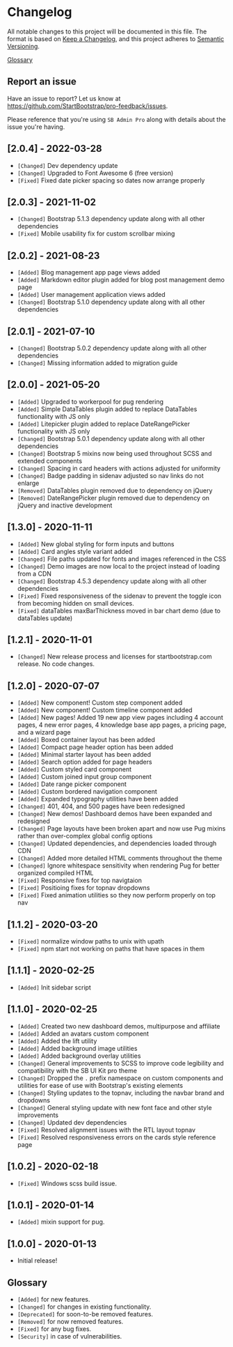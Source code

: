 # Changelog

All notable changes to this project will be documented in this file. The format is based on [Keep a Changelog](https://keepachangelog.com/en/1.0.0/),
and this project adheres to [Semantic Versioning](https://semver.org/spec/v2.0.0.html).

[Glossary](#glossary)

## Report an issue

Have an issue to report? Let us know at <https://github.com/StartBootstrap/pro-feedback/issues>.

Please reference that you're using `SB Admin Pro`
along with details about the issue you're having.

## [2.0.4] - 2022-03-28

- `[Changed]` Dev dependency update
- `[Changed]` Upgraded to Font Awesome 6 (free version)
- `[Fixed]` Fixed date picker spacing so dates now arrange properly

## [2.0.3] - 2021-11-02

- `[Changed]` Bootstrap 5.1.3 dependency update along with all other dependencies
- `[Fixed]` Mobile usability fix for custom scrollbar mixing

## [2.0.2] - 2021-08-23

- `[Added]` Blog management app page views added
- `[Added]` Markdown editor plugin added for blog post management demo page
- `[Added]` User management application views added
- `[Changed]` Bootstrap 5.1.0 dependency update along with all other dependencies

## [2.0.1] - 2021-07-10

- `[Changed]` Bootstrap 5.0.2 dependency update along with all other dependencies
- `[Changed]` Missing information added to migration guide

## [2.0.0] - 2021-05-20

- `[Added]` Upgraded to workerpool for pug rendering
- `[Added]` Simple DataTables plugin added to replace DataTables functionality with JS only
- `[Added]` Litepicker plugin added to replace DateRangePicker functionality with JS only
- `[Changed]` Bootstrap 5.0.1 dependency update along with all other dependencies
- `[Changed]` Bootstrap 5 mixins now being used throughout SCSS and extended components
- `[Changed]` Spacing in card headers with actions adjusted for uniformity
- `[Changed]` Badge padding in sidenav adjusted so nav links do not enlarge
- `[Removed]` DataTables plugin removed due to dependency on jQuery
- `[Removed]` DateRangePicker plugin removed due to dependency on jQuery and inactive development

## [1.3.0] - 2020-11-11

- `[Added]` New global styling for form inputs and buttons
- `[Added]` Card angles style variant added
- `[Changed]` File paths updated for fonts and images referenced in the CSS
- `[Changed]` Demo images are now local to the project instead of loading from a CDN
- `[Changed]` Bootstrap 4.5.3 dependency update along with all other dependencies
- `[Fixed]` Fixed responsiveness of the sidenav to prevent the toggle icon from becoming hidden
on small devices.
- `[Fixed]` dataTables maxBarThickness moved in bar chart demo (due to dataTables update)

## [1.2.1] - 2020-11-01

- `[Changed]` New release process and licenses for startbootstrap.com release. No code changes.

## [1.2.0] - 2020-07-07

- `[Added]` New component! Custom step component added
- `[Added]` New component! Custom timeline component added
- `[Added]` New pages! Added 19 new app view pages including 4 account pages, 4 new error pages, 4
knowledge base app pages, a pricing page, and a wizard page
- `[Added]` Boxed container layout has been added
- `[Added]` Compact page header option has been added
- `[Added]` Minimal starter layout has been added
- `[Added]` Search option added for page headers
- `[Added]` Custom styled card component
- `[Added]` Custom joined input group component
- `[Added]` Date range picker component
- `[Added]` Custom bordered navigation component
- `[Added]` Expanded typography utilities have been added
- `[Changed]` 401, 404, and 500 pages have been redesigned
- `[Changed]` New demos! Dashboard demos have been expanded and redesigned
- `[Changed]` Page layouts have been broken apart and now use Pug mixins rather than over-complex global
config options
- `[Changed]` Updated dependencies, and dependencies loaded through CDN
- `[Changed]` Added more detailed HTML comments throughout the theme
- `[Changed]` Ignore whitespace sensitivity when rendering Pug for better organized compiled HTML
- `[Fixed]` Responsive fixes for top navigtaion
- `[Fixed]` Positioing fixes for topnav dropdowns
- `[Fixed]` Fixed animation utilities so they now perform properly on top nav

## [1.1.2] - 2020-03-20

- `[Fixed]` normalize window paths to unix with upath
- `[Fixed]` npm start not working on paths that have spaces in them

## [1.1.1] - 2020-02-25

- `[Added]` Init sidebar script

## [1.1.0] - 2020-02-25

- `[Added]` Created two new dashboard demos, multipurpose and affiliate
- `[Added]` Added an avatars custom component
- `[Added]` Added the lift utility
- `[Added]` Added background image utilities
- `[Added]` Added background overlay utilities
- `[Changed]` General improvements to SCSS to improve code legibility and compatibility with the SB
UI Kit pro theme
- `[Changed]` Dropped the `.` prefix namespace on custom components and utilities for ease of use
with Bootstrap's existing elements
- `[Changed]` Styling updates to the topnav, including the navbar brand and dropdowns
- `[Changed]` General styling update with new font face and other style improvements
- `[Changed]` Updated dev dependencies
- `[Fixed]` Resolved alignment issues with the RTL layout topnav
- `[Fixed]` Resolved responsiveness errors on the cards style reference page

## [1.0.2] - 2020-02-18

- `[Fixed]` Windows scss build issue.

## [1.0.1] - 2020-01-14

- `[Added]` mixin support for pug.

## [1.0.0] - 2020-01-13

- Initial release!

## Glossary

- `[Added]` for new features.
- `[Changed]` for changes in existing functionality.
- `[Deprecated]` for soon-to-be removed features.
- `[Removed]` for now removed features.
- `[Fixed]` for any bug fixes.
- `[Security]` in case of vulnerabilities.
